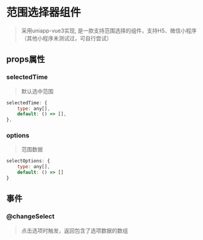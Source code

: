 # 范围选择器组件

> 采用uniapp-vue3实现, 是一款支持范围选择的组件，支持H5、微信小程序（其他小程序未测试过，可自行尝试）

## props属性

### selectedTime

> 默认选中范围

~~~js
selectedTime: {
    type: any[],
    default: () => [],
},
~~~

### options

> 范围数据

~~~js
selectOptions: {
    type: any[],
    default: () => []
}
~~~

## 事件

### @changeSelect

> 点击选项时触发，返回包含了选项数据的数组

